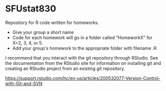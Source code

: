 # SFUstat830
Repository for R code written for homeworks. 
* Give your group a short name
* Code for each homework will go in a folder called "HomeworkX" for X=2, 3, 4, or 5.
* Add your group's homework to the appropriate folder with filename <groupname>.R

I recommend that you interact with the git repository through RStudio. 
See the  documentation from the RStudio site for information on 
installing git and creating an RStudio 
project from an existing git repository.

https://support.rstudio.com/hc/en-us/articles/200532077-Version-Control-with-Git-and-SVN